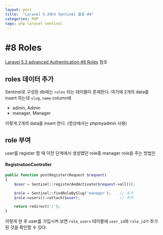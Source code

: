 ```yaml
---
layout: post
title:  "Laravel 5.3에서 Sentinel 활용 #4"
categories: PHP
tags: php laravel sentinel
---
```

# #8 Roles
[Laravel 5.3 advanced Authentication #8 Roles](https://www.youtube.com/watch?v=1S209IXvWVs) 참조

## roles 데이터 추가

Sentinel로 구성된 db에는 `roles` 라는 테이블이 존재한다. 여기에 2개의 data를 insert 하는데 `slug`, `name` column에

* admin, Admin
* manager, Manager

이렇게 2개의 data를 insert 한다. (영상에서는 phpmyadmin 사용)

## role 부여
user를 register 할 때 이전 단계에서 생성했던 role중 manager role을 주는 방법은

#### RegistrationController
```php
public function postRegister(Request $request)
{
    $user = Sentinel::registerAndActivate($request->all());

    $role = Sentinel::findRoleBySlug('manager');    // 추가
    $role->users()->attach($user);                  // 추가

    return redirect('/');
}
```

이렇게 한 후 user를 가입시켜 보면 `role_users` 테이블에 `user_id`와 `role_id가` 추가된 것을 확인할 수 있다.
